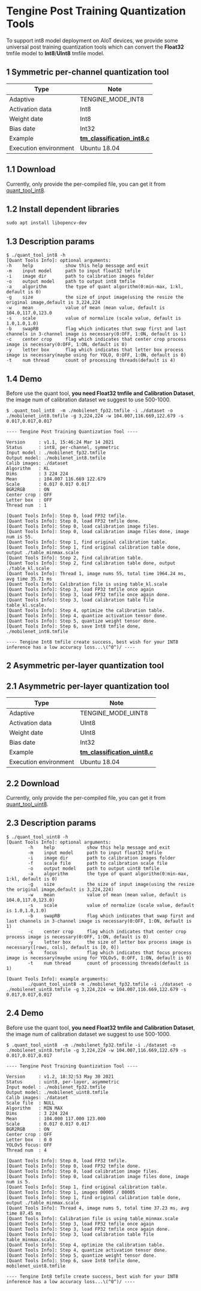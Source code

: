 # Tengine Post Training Quantization Tools

To support int8 model deployment on AIoT devices, we provide some universal post training quantization tools which can convert the **Float32** tmfile model to **Int8**/**UInt8** tmfile model.

## 1 Symmetric per-channel quantization tool

| Type                  | Note                                                         |
| --------------------- | ------------------------------------------------------------ |
| Adaptive              | TENGINE_MODE_INT8                                            |
| Activation data       | Int8                                                         |
| Weight date           | Int8                                                         |
| Bias date             | Int32                                                        |
| Example               | [**tm_classification_int8.c**](https://github.com/OAID/Tengine/blob/tengine-lite/examples/tm_classification_int8.c) |
| Execution environment | Ubuntu 18.04                                                 |

## 1.1 Download

Currently, only provide the per-compiled file, you can get it from [quant_tool_int8](https://github.com/OAID/Tengine/releases/download/lite-v1.3/quant_tool_int8).

## 1.2 Install dependent libraries

```
sudo apt install libopencv-dev
```

## 1.3 Description params

```
$ ./quant_tool_int8 -h
[Quant Tools Info]: optional arguments:
-h    help            show this help message and exit
-m    input model     path to input float32 tmfile
-i    image dir       path to calibration images folder
-o    output model    path to output int8 tmfile
-a    algorithm       the type of quant algorithm(0:min-max, 1:kl, default is 0)
-g    size            the size of input image(using the resize the original image,default is 3,224,224
-w    mean            value of mean (mean value, default is 104.0,117.0,123.0
-s    scale           value of normalize (scale value, default is 1.0,1.0,1.0)
-b    swapRB          flag which indicates that swap first and last channels in 3-channel image is necessary(0:OFF, 1:ON, default is 1)
-c    center crop     flag which indicates that center crop process image is necessary(0:OFF, 1:ON, default is 0)
-y    letter box      flag which indicates that letter box process image is necessary(maybe using for YOLO, 0:OFF, 1:ON, default is 0)
-t    num thread      count of processing threads(default is 4)
```

## 1.4 Demo

Before use the quant tool, **you need Float32 tmfile and Calibration Dataset**, the image num of calibration dataset we suggest to use 500-1000.

```
$ .quant_tool_int8  -m ./mobilenet_fp32.tmfile -i ./dataset -o ./mobilenet_int8.tmfile -g 3,224,224 -w 104.007,116.669,122.679 -s 0.017,0.017,0.017

---- Tengine Post Training Quantization Tool ----

Version     : v1.1, 15:46:24 Mar 14 2021
Status      : int8, per-channel, symmetric
Input model : ./mobilenet_fp32.tmfile
Output model: ./mobilenet_int8.tmfile
Calib images: ./dataset
Algorithm   : KL
Dims        : 3 224 224
Mean        : 104.007 116.669 122.679
Scale       : 0.017 0.017 0.017
BGR2RGB     : ON
Center crop : OFF
Letter box  : OFF
Thread num  : 1

[Quant Tools Info]: Step 0, load FP32 tmfile.
[Quant Tools Info]: Step 0, load FP32 tmfile done.
[Quant Tools Info]: Step 0, load calibration image files.
[Quant Tools Info]: Step 0, load calibration image files done, image num is 55.
[Quant Tools Info]: Step 1, find original calibration table.
[Quant Tools Info]: Step 1, find original calibration table done, output ./table_minmax.scale
[Quant Tools Info]: Step 2, find calibration table.
[Quant Tools Info]: Step 2, find calibration table done, output ./table_kl.scale
[Quant Tools Info]: Thread 1, image nums 55, total time 1964.24 ms, avg time 35.71 ms
[Quant Tools Info]: Calibration file is using table_kl.scale
[Quant Tools Info]: Step 3, load FP32 tmfile once again
[Quant Tools Info]: Step 3, load FP32 tmfile once again done.
[Quant Tools Info]: Step 3, load calibration table file table_kl.scale.
[Quant Tools Info]: Step 4, optimize the calibration table.
[Quant Tools Info]: Step 4, quantize activation tensor done.
[Quant Tools Info]: Step 5, quantize weight tensor done.
[Quant Tools Info]: Step 6, save Int8 tmfile done, ./mobilenet_int8.tmfile

---- Tengine Int8 tmfile create success, best wish for your INT8 inference has a low accuracy loss...\(^0^)/ ----
```

## 2 Asymmetric per-layer quantization tool

## 2.1 Asymmetric per-layer quantization tool

| Type                  | Note                                                         |
| --------------------- | ------------------------------------------------------------ |
| Adaptive              | TENGINE_MODE_UINT8                                           |
| Activation data       | UInt8                                                        |
| Weight date           | UInt8                                                        |
| Bias date             | Int32                                                        |
| Example               | [**tm_classification_uint8.c**](https://github.com/OAID/Tengine/blob/tengine-lite/examples/tm_classification_uint8.c) |
| Execution environment | Ubuntu 18.04                                                 |

## 2.2 Download

Currently, only provide the per-compiled file, you can get it from [quant_tool_uint8](https://github.com/OAID/Tengine/releases/download/lite-v1.3/quant_tool_uint8).

## 2.3 Description params

```
$ ./quant_tool_uint8 -h
[Quant Tools Info]: optional arguments:
        -h    help            show this help message and exit
        -m    input model     path to input float32 tmfile
        -i    image dir       path to calibration images folder
        -f    scale file      path to calibration scale file
        -o    output model    path to output uint8 tmfile
        -a    algorithm       the type of quant algorithm(0:min-max, 1:kl, default is 0)
        -g    size            the size of input image(using the resize the original image,default is 3,224,224)
        -w    mean            value of mean (mean value, default is 104.0,117.0,123.0)
        -s    scale           value of normalize (scale value, default is 1.0,1.0,1.0)
        -b    swapRB          flag which indicates that swap first and last channels in 3-channel image is necessary(0:OFF, 1:ON, default is 1)
        -c    center crop     flag which indicates that center crop process image is necessary(0:OFF, 1:ON, default is 0)
        -y    letter box      the size of letter box process image is necessary([rows, cols], default is [0, 0])
        -k    focus           flag which indicates that focus process image is necessary(maybe using for YOLOv5, 0:OFF, 1:ON, default is 0)
        -t    num thread      count of processing threads(default is 1)

[Quant Tools Info]: example arguments:
        ./quant_tool_uint8 -m ./mobilenet_fp32.tmfile -i ./dataset -o ./mobilenet_uint8.tmfile -g 3,224,224 -w 104.007,116.669,122.679 -s 0.017,0.017,0.017
```

## 2.4 Demo

Before use the quant tool, **you need Float32 tmfile and Calibration Dataset**, the image num of calibration dataset we suggest to use 500-1000.

```
$ .quant_tool_uint8  -m ./mobilenet_fp32.tmfile -i ./dataset -o ./mobilenet_uint8.tmfile -g 3,224,224 -w 104.007,116.669,122.679 -s 0.017,0.017,0.017

---- Tengine Post Training Quantization Tool ----

Version     : v1.2, 18:32:53 May 30 2021
Status      : uint8, per-layer, asymmetric
Input model : ./mobilenet_fp32.tmfile
Output model: ./mobilenet_uint8.tmfile
Calib images: ./dataset
Scale file  : NULL
Algorithm   : MIN MAX
Dims        : 3 224 224
Mean        : 104.000 117.000 123.000
Scale       : 0.017 0.017 0.017
BGR2RGB     : ON
Center crop : OFF
Letter box  : 0 0
YOLOv5 focus: OFF
Thread num  : 4

[Quant Tools Info]: Step 0, load FP32 tmfile.
[Quant Tools Info]: Step 0, load FP32 tmfile done.
[Quant Tools Info]: Step 0, load calibration image files.
[Quant Tools Info]: Step 0, load calibration image files done, image num is 5.
[Quant Tools Info]: Step 1, find original calibration table.
[Quant Tools Info]: Step 1, images 00005 / 00005
[Quant Tools Info]: Step 1, find original calibration table done, output ./table_minmax.scale
[Quant Tools Info]: Thread 4, image nums 5, total time 37.23 ms, avg time 87.45 ms
[Quant Tools Info]: Calibration file is using table_minmax.scale
[Quant Tools Info]: Step 3, load FP32 tmfile once again
[Quant Tools Info]: Step 3, load FP32 tmfile once again done.
[Quant Tools Info]: Step 3, load calibration table file table_minmax.scale.
[Quant Tools Info]: Step 4, optimize the calibration table.
[Quant Tools Info]: Step 4, quantize activation tensor done.
[Quant Tools Info]: Step 5, quantize weight tensor done.
[Quant Tools Info]: Step 6, save Int8 tmfile done, mobilenet_uint8.tmfile

---- Tengine Int8 tmfile create success, best wish for your INT8 inference has a low accuracy loss...\(^0^)/ ----
```
